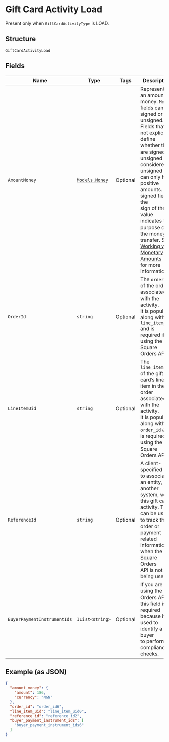 
# Gift Card Activity Load

Present only when `GiftCardActivityType` is LOAD.

## Structure

`GiftCardActivityLoad`

## Fields

| Name | Type | Tags | Description |
|  --- | --- | --- | --- |
| `AmountMoney` | [`Models.Money`](../../doc/models/money.md) | Optional | Represents an amount of money. `Money` fields can be signed or unsigned.<br>Fields that do not explicitly define whether they are signed or unsigned are<br>considered unsigned and can only hold positive amounts. For signed fields, the<br>sign of the value indicates the purpose of the money transfer. See<br>[Working with Monetary Amounts](https://developer.squareup.com/docs/build-basics/working-with-monetary-amounts)<br>for more information. |
| `OrderId` | `string` | Optional | The `order_id` of the order associated with the activity.<br>It is populated along with `line_item_uid` and is required if using the Square Orders API. |
| `LineItemUid` | `string` | Optional | The `line_item_uid` of the gift card’s line item in the order associated with the activity.<br>It is populated along with `order_id` and is required if using the Square Orders API. |
| `ReferenceId` | `string` | Optional | A client-specified ID to associate an entity, in another system, with this gift card<br>activity. This can be used to track the order or payment related information when the Square Orders<br>API is not being used. |
| `BuyerPaymentInstrumentIds` | `IList<string>` | Optional | If you are not using the Orders API, this field is required because it is used to identify a buyer<br>to perform compliance checks. |

## Example (as JSON)

```json
{
  "amount_money": {
    "amount": 186,
    "currency": "NGN"
  },
  "order_id": "order_id6",
  "line_item_uid": "line_item_uid0",
  "reference_id": "reference_id2",
  "buyer_payment_instrument_ids": [
    "buyer_payment_instrument_ids6"
  ]
}
```

